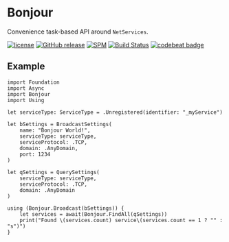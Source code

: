 # Bonjour
Convenience task-based API around `NetServices`.

[![license](https://img.shields.io/github/license/mashape/apistatus.svg)]()
[![GitHub release](https://img.shields.io/github/release/randymarsh77/bonjour.svg)]()
[![SPM](https://img.shields.io/badge/SPM-compatible-brightgreen.svg)](https://github.com/apple/swift-package-manager)
[![Build Status](https://api.travis-ci.org/randymarsh77/bonjour.svg?branch=master)](https://travis-ci.org/randymarsh77/bonjour)
[![codebeat badge](https://codebeat.co/badges/f9cf00a2-6fa6-4a3b-955e-5777b647b4c6)](https://codebeat.co/projects/github-com-randymarsh77-bonjour)

## Example

```
import Foundation
import Async
import Bonjour
import Using

let serviceType: ServiceType = .Unregistered(identifier: "_myService")

let bSettings = BroadcastSettings(
	name: "Bonjour World!",
	serviceType: serviceType,
	serviceProtocol: .TCP,
	domain: .AnyDomain,
	port: 1234
)

let qSettings = QuerySettings(
	serviceType: serviceType,
	serviceProtocol: .TCP,
	domain: .AnyDomain
)

using (Bonjour.Broadcast(bSettings)) {
	let services = await(Bonjour.FindAll(qSettings))
	print("Found \(services.count) service\(services.count == 1 ? "" : "s")")
}
```

